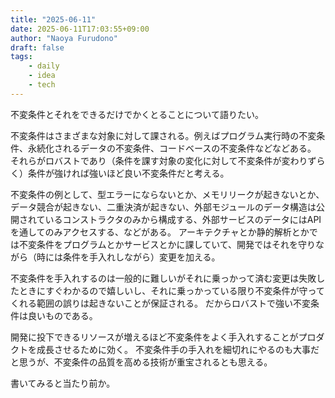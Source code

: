 ```yaml
---
title: "2025-06-11"
date: 2025-06-11T17:03:55+09:00
author: "Naoya Furudono"
draft: false
tags:
    - daily
    - idea
    - tech
---
```


不変条件とそれをできるだけでかくとることについて語りたい。

不変条件はさまざまな対象に対して課される。例えばプログラム実行時の不変条件、永続化されるデータの不変条件、コードベースの不変条件などなどある。
それらがロバストであり（条件を課す対象の変化に対して不変条件が変わりずらく）条件が強ければ強いほど良い不変条件だと考える。

不変条件の例として、型エラーにならないとか、メモリリークが起きないとか、データ競合が起きない、二重決済が起きない、外部モジュールのデータ構造は公開されているコンストラクタのみから構成する、外部サービスのデータにはAPIを通してのみアクセスする、などがある。
アーキテクチャとか静的解析とかでは不変条件をプログラムとかサービスとかに課していて、開発ではそれを守りながら（時には条件を手入れしながら）変更を加える。

不変条件を手入れするのは一般的に難しいがそれに乗っかって済む変更は失敗したときにすぐわかるので嬉しいし、それに乗っかっている限り不変条件が守ってくれる範囲の誤りは起きないことが保証される。
だからロバストで強い不変条件は良いものである。

開発に投下できるリソースが増えるほど不変条件をよく手入れすることがプロダクトを成長させるために効く。
不変条件手の手入れを細切れにやるのも大事だと思うが、不変条件の品質を高める技術が重宝されるとも思える。

書いてみると当たり前か。
